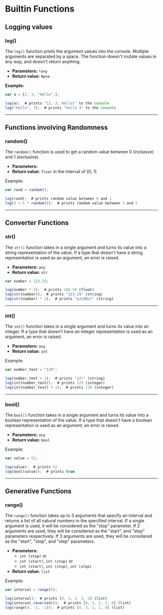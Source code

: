 # Builtin Functions

## Logging values

### log()
The ``log()`` function prints the argument values into the console.
Multiple arguments are separated by a space. The function
doesn't mutate values in any way, and doesn't return anything.

- **Parameters:** ``*any``
- **Return value:** ``None``

**Example:**
```js
var a = [2, 3, "hello",];

log(a);  # prints "[2, 3, hello]" to the console
log("hello", 3);  # prints "hello 3" to the console
```
___

## Functions involving Randomness

### random()
The ``random()`` function is used to get a random value
between 0 (inclusive) and 1 (exclusive).

- **Parameters:** `` ``
- **Return value:** ``float`` in the interval of [0; 1[

Example:
```js
var rand = random();

log(rand);  # prints random value between 0 and 1
log(3 + 5 * random());  # prints random value between 3 and 5
```
___

## Converter Functions

### str()
The ``str()`` function takes in a single argument and turns
its value into a string representation of the value.
If a type that doesn't have a string representation is used
as an argument, an error is raised.

- **Parameters:** ``any``
- **Return value:** ``str``

```js
var number = 123.29;

log(number * 2);  # prints 246.58 (float)
log(str(number));  # prints "123.29" (string)
log(str(number) * 2);  # prints "aJLNßLY" (string)
```
___

### int()
The ``int()`` function takes in a single argument and turns
its value into an integer.
If a type that doesn't have an integer representation is used
as an argument, an error is raised.

- **Parameters:** ``any``
- **Return value:** ``int``

Example:
```js
var number_text = "129";

log(number_text + 1);  # prints "12(" (string)
log(int(number_text));  # prints 129 (integer)
log(int(number_text) + 1);  # prints 130 (integer)
```
___

### bool()
The ``bool()`` function takes in a single argument and turns
its value into a boolean representation of the value.
If a type that doesn't have a boolean representation is used
as an argument, an error is raised.

- **Parameters:** ``any``
- **Return value:** ``bool``

Example:
```js
var value = 52;

log(value);  # prints 52
log(bool(value));  # prints true
```
___

## Generative Functions

### range()
The ``range()`` function takes up to 3 arguments that specify an interval and
returns a list of all natural numbers in the specified interval.
If a single argument is used, it will be considered as the "stop" parameter.
If 2 arguments are used, they will be considered as
the "start", and "stop" parameters respectively.
If 3 arguments are used, they will be considered as the "start", "stop",
and "step" parameters.

- **Parameters:**
  - ``int (stop)`` or
  - ``int (start)``, ``int (stop)`` or
  - ``int (start)``, ``int (stop)``, ``int (step)``
- **Return value:** ``list``

Example:
```js
var interval = range(5);

log(interval);  # prints [0, 1, 2, 3, 4] (list)
log(interval.reversed());  # prints [4, 3, 2, 1, 0] (list)
log(range(4, -1, -1));  # prints [4, 3, 2, 1, 0] (list)
```